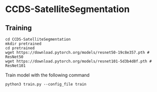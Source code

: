 # CCDS-SatelliteSegmentation

## Training

```
cd CCDS-SatelliteSegmentation
mkdir pretrained
cd pretrained
wget https://download.pytorch.org/models/resnet50-19c8e357.pth # ResNet50
wget https://download.pytorch.org/models/resnet101-5d3b4d8f.pth # ResNet101
```
Train model with the following command

```
python3 train.py --config_file train
```